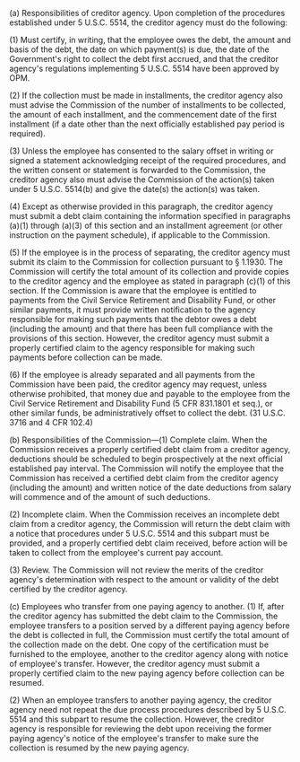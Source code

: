 (a) Responsibilities of creditor agency. Upon completion of the procedures established under 5 U.S.C. 5514, the creditor agency must do the following:

(1) Must certify, in writing, that the employee owes the debt, the amount and basis of the debt, the date on which payment(s) is due, the date of the Government's right to collect the debt first accrued, and that the creditor agency's regulations implementing 5 U.S.C. 5514 have been approved by OPM.

(2) If the collection must be made in installments, the creditor agency also must advise the Commission of the number of installments to be collected, the amount of each installment, and the commencement date of the first installment (if a date other than the next officially established pay period is required).

(3) Unless the employee has consented to the salary offset in writing or signed a statement acknowledging receipt of the required procedures, and the written consent or statement is forwarded to the Commission, the creditor agency also must advise the Commission of the action(s) taken under 5 U.S.C. 5514(b) and give the date(s) the action(s) was taken.

(4) Except as otherwise provided in this paragraph, the creditor agency must submit a debt claim containing the information specified in paragraphs (a)(1) through (a)(3) of this section and an installment agreement (or other instruction on the payment schedule), if applicable to the Commission.

(5) If the employee is in the process of separating, the creditor agency must submit its claim to the Commission for collection pursuant to § 1.1930. The Commission will certify the total amount of its collection and provide copies to the creditor agency and the employee as stated in paragraph (c)(1) of this section. If the Commission is aware that the employee is entitled to payments from the Civil Service Retirement and Disability Fund, or other similar payments, it must provide written notification to the agency responsible for making such payments that the debtor owes a debt (including the amount) and that there has been full compliance with the provisions of this section. However, the creditor agency must submit a properly certified claim to the agency responsible for making such payments before collection can be made.

(6) If the employee is already separated and all payments from the Commission have been paid, the creditor agency may request, unless otherwise prohibited, that money due and payable to the employee from the Civil Service Retirement and Disability Fund (5 CFR 831.1801 et seq.), or other similar funds, be administratively offset to collect the debt. (31 U.S.C. 3716 and 4 CFR 102.4)

(b) Responsibilities of the Commission—(1) Complete claim. When the Commission receives a properly certified debt claim from a creditor agency, deductions should be scheduled to begin prospectively at the next official established pay interval. The Commission will notify the employee that the Commission has received a certified debt claim from the creditor agency (including the amount) and written notice of the date deductions from salary will commence and of the amount of such deductions.

(2) Incomplete claim. When the Commission receives an incomplete debt claim from a creditor agency, the Commission will return the debt claim with a notice that procedures under 5 U.S.C. 5514 and this subpart must be provided, and a properly certified debt claim received, before action will be taken to collect from the employee's current pay account.

(3) Review. The Commission will not review the merits of the creditor agency's determination with respect to the amount or validity of the debt certified by the creditor agency.

(c) Employees who transfer from one paying agency to another. (1) If, after the creditor agency has submitted the debt claim to the Commission, the employee transfers to a position served by a different paying agency before the debt is collected in full, the Commission must certify the total amount of the collection made on the debt. One copy of the certification must be furnished to the employee, another to the creditor agency along with notice of employee's transfer. However, the creditor agency must submit a properly certified claim to the new paying agency before collection can be resumed.

(2) When an employee transfers to another paying agency, the creditor agency need not repeat the due process procedures described by 5 U.S.C. 5514 and this subpart to resume the collection. However, the creditor agency is responsible for reviewing the debt upon receiving the former paying agency's notice of the employee's transfer to make sure the collection is resumed by the new paying agency.

